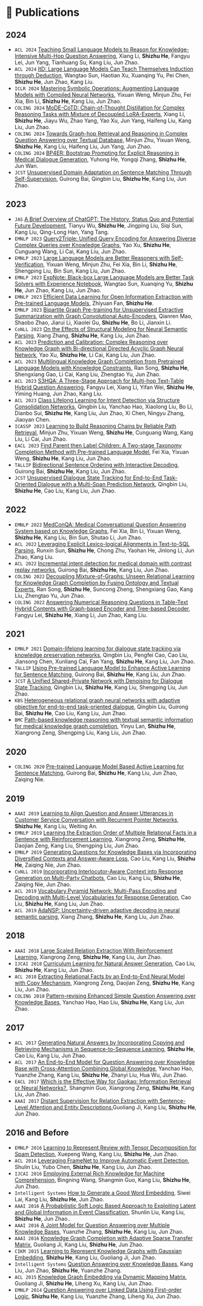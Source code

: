 

# 📝 Publications 

## 2024
- `ACL 2024` [Teaching Small Language Models to Reason for Knowledge-Intensive Multi-Hop Question Answering](https://aclanthology.org/2024.findings-acl.464/), Xiang Li, **Shizhu He**, Fangyu Lei, Jun Yang, Tianhuang Su, Kang Liu, Jun Zhao.
- `ACL 2024` [ItD: Large Language Models Can Teach Themselves Induction through Deduction](https://aclanthology.org/2024.acl-long.150/), Wangtao Sun, Haotian Xu, Xuanqing Yu, Pei Chen, **Shizhu He**, Jun Zhao, Kang Liu.
- `ICLR 2024` [Mastering Symbolic Operations: Augmenting Language Models with Compiled Neural Networks](https://arxiv.org/abs/2304.01665), Yixuan Weng, Minjun Zhu, Fei Xia, Bin Li, **Shizhu He**, Kang Liu, Jun Zhao.
- `COLING 2024` [MoDE-CoTD: Chain-of-Thought Distillation for Complex Reasoning Tasks with Mixture of Decoupled LoRA-Experts](https://aclanthology.org/2024.lrec-main.1003/), Xiang Li, **Shizhu He**, Jiayu Wu, Zhao Yang, Yao Xu, Jun Yang, Haifeng Liu, Kang Liu, Jun Zhao.
- `COLING 2024` [Towards Graph-hop Retrieval and Reasoning in Complex Question Answering over Textual Database](https://aclanthology.org/2024.lrec-main.1437), Minjun Zhu, Yixuan Weng, **Shizhu He**, Kang Liu, Haifeng Liu, Jun Yang, Jun Zhao.
- `COLING 2024` [BP4ER: Bootstrap Prompting for Explicit Reasoning in Medical Dialogue Generation](https://aclanthology.org/2024.lrec-main.223), Yuhong He, Yongqi Zhang, **Shizhu He**, Jun Wan.
- `JCST` [Unsupervised Domain Adaptation on Sentence Matching Through Self-Supervision](https://jcst.ict.ac.cn/en/article/doi/10.1007/s11390-022-1479-0), Guirong Bai, Qingbin Liu, **Shizhu He**, Kang Liu, Jun Zhao.

## 2023
- `JAS` [A Brief Overview of ChatGPT: The History, Status Quo and Potential Future Development](https://ieeexplore.ieee.org/document/10113601), Tianyu Wu, **Shizhu He**, Jingping Liu, Siqi Sun, Kang Liu, Qing-Long Han, Yang Tang.
- `EMNLP 2023` [Query2Triple: Unified Query Encoding for Answering Diverse Complex Queries over Knowledge Graphs](https://aclanthology.org/2023.findings-emnlp.761), Yao Xu, **Shizhu He**, Cunguang Wang, Li Cai, Kang Liu, Jun Zhao.
- `EMNLP 2023` [Large Language Models are Better Reasoners with Self-Verification](https://arxiv.org/abs/2212.09561), Yixuan Weng, Minjun Zhu, Fei Xia, Bin Li, **Shizhu He**, Shengping Liu, Bin Sun, Kang Liu, Jun Zhao.
- `EMNLP 2023` [ExpNote: Black-box Large Language Models are Better Task Solvers with Experience Notebook](https://aclanthology.org/2023.findings-emnlp.1034), Wangtao Sun, Xuanqing Yu, **Shizhu He**, Jun Zhao, Kang Liu, Jun Zhao.
- `EMNLP 2023` [Efficient Data Learning for Open Information Extraction with Pre-trained Language Models](https://aclanthology.org/2023.findings-emnlp.869), Zhiyuan Fan, **Shizhu He**.
- `EMNLP 2023` [Bipartite Graph Pre-training for Unsupervised Extractive Summarization with Graph Convolutional Auto-Encoders](https://arxiv.org/abs/2310.18992), Qianren Mao, Shaobo Zhao, Jiarui Li, Xiaolei Gu, **Shizhu He**, Bo Li, Jianxin Li.
- `CoNLL 2023` [On the Effects of Structural Modeling for Neural Semantic Parsing](https://aclanthology.org/2023.conll-1.4), Xiang Zhang, **Shizhu He**, Kang Liu, Jun Zhao.
- `ACL 2023` [Prediction and Calibration: Complex Reasoning over Knowledge Graph with Bi-directional Directed Acyclic Graph Neural Network](https://aclanthology.org/2023.findings-acl.450), Yao Xu, **Shizhu He**, Li Cai, Kang Liu, Jun Zhao.
- `ACL 2023` [Multilingual Knowledge Graph Completion from Pretrained Language Models with Knowledge Constraints](https://aclanthology.org/2023.findings-acl.488), Ran Song, **Shizhu He**, Shengxiang Gao, Li Cai, Kang Liu, Zhengtao Yu, Jun Zhao.
- `ACL 2023` [S3HQA: A Three-Stage Approach for Multi-hop Text-Table Hybrid Question Answering](https://aclanthology.org/2023.acl-short.147), Fangyu Lei, Xiang Li, Yifan Wei, **Shizhu He**, Yiming Huang, Jun Zhao, Kang Liu.
- `ACL 2023` [Class Lifelong Learning for Intent Detection via Structure Consolidation Networks](https://aclanthology.org/2023.findings-acl.20/), Qingbin Liu, Yanchao Hao, Xiaolong Liu, Bo Li, Dianbo Sui, **Shizhu He**, Kang Liu, Jun Zhao, Xi Chen, Ningyu Zhang, Jiaoyan Chen.
- `ICASSP 2023` [Learning to Build Reasoning Chains by Reliable Path Retrieval](https://ieeexplore.ieee.org/document/10097146), Minjun Zhu, Yixuan Weng, **Shizhu He**, Cunguang Wang, Kang Liu, Li Cai, Jun Zhao.
- `EACL 2023` [Find Parent then Label Children: A Two-stage Taxonomy Completion Method with Pre-trained Language Model](https://aclanthology.org/2023.eacl-main.73), Fei Xia, Yixuan Weng, **Shizhu He**, Kang Liu, Jun Zhao.
- `TALLIP` [Bidirectional Sentence Ordering with Interactive Decoding](https://dl.acm.org/doi/10.1145/3561510), Guirong Bai, **Shizhu He**, Kang Liu, Jun Zhao.
- `JCST` [Unsupervised Dialogue State Tracking for End-to-End Task-Oriented Dialogue with a Multi-Span Prediction Network](https://jcst.ict.ac.cn/en/article/doi/10.1007/s11390-021-1064-y), Qingbin Liu, **Shizhu He**, Cao Liu, Kang Liu, Jun Zhao.



## 2022
- `EMNLP 2022` [MedConQA: Medical Conversational Question Answering System based on Knowledge Graphs](https://aclanthology.org/2022.emnlp-demos.15/), Fei Xia, Bin Li, Yixuan Weng, **Shizhu He**, Kang Liu, Bin Sun, Shutao Li, Jun Zhao.
- `ACL 2022` [Leveraging Explicit Lexico-logical Alignments in Text-to-SQL Parsing](https://aclanthology.org/2022.acl-short.31/), Runxin Sun, **Shizhu He**, Chong Zhu, Yaohan He, Jinlong Li, Jun Zhao, Kang Liu.
- `ACL 2022` [Incremental intent detection for medical domain with contrast replay networks](https://aclanthology.org/2022.findings-acl.280/), Guirong Bai, **Shizhu He**, Kang Liu, Jun Zhao.
- `COLING 2022` [Decoupling Mixture-of-Graphs: Unseen Relational Learning for Knowledge Graph Completion by Fusing Ontology and Textual Experts](https://aclanthology.org/2022.coling-1.196/), Ran Song, **Shizhu He**, Suncong Zheng, Shengxiang Gao, Kang Liu, Zhengtao Yu, Jun Zhao.
- `COLING 2022` [Answering Numerical Reasoning Questions in Table-Text Hybrid Contents with Graph-based Encoder and Tree-based Decoder](https://aclanthology.org/2022.coling-1.118/), Fangyu Lei, **Shizhu He**, Xiang Li, Jun Zhao, Kang Liu.

## 2021
- `EMNLP 2021` [Domain-lifelong learning for dialogue state tracking via knowledge preservation networks](https://aclanthology.org/2021.emnlp-main.176/), Qingbin Liu, Pengfei Cao, Cao Liu, Jiansong Chen, Xunliang Cai, Fan Yang, **Shizhu He**, Kang Liu, Jun Zhao.
- `TALLIP` [Using Pre-trained Language Model to Enhance Active Learning for Sentence Matching](https://dl.acm.org/doi/10.1145/3480937), Guirong Bai, **Shizhu He**, Kang Liu, Jun Zhao.
- `JCST` [A Unified Shared-Private Network with Denoising for Dialogue State Tracking](https://link.springer.com/article/10.1007/s11390-020-0338-0), Qingbin Liu, **Shizhu He**, Kang Liu, Shengping Liu, Jun Zhao.
- `KBS` [Heterogeneous relational graph neural networks with adaptive objective for end-to-end task-oriented dialogue](https://www.sciencedirect.com/science/article/pii/S0950705121004482), Qingbin Liu, Guirong Bai, **Shizhu He**, Cao Liu, Kang Liu, Jun Zhao.
- `BMC` [Path-based knowledge reasoning with textual semantic information for medical knowledge graph completion](https://arxiv.org/abs/2105.13074), Yinyu Lan, **Shizhu He**, Xiangrong Zeng, Shengping Liu, Kang Liu, Jun Zhao.

## 2020
- `COLING 2020` [Pre-trained Language Model Based Active Learning for Sentence Matching](https://aclanthology.org/2020.coling-main.130/), Guirong Bai, **Shizhu He**, Kang Liu, Jun Zhao, Zaiqing Nie.

## 2019
- `AAAI 2019` [Learning to Align Question and Answer Utterances in Customer Service Conversation with Recurrent Pointer Networks](https://ojs.aaai.org/index.php/AAAI/article/view/3778),  **Shizhu He**, Kang Liu, Weiting An.
- `EMNLP 2019` [Learning the Extraction Order of Multiple Relational Facts in a Sentence with Reinforcement Learning](https://aclanthology.org/D19-1035/), Xiangrong Zeng, **Shizhu He**, Daojian Zeng, Kang Liu, Shengping Liu, Jun Zhao.
- `EMNLP 2019` [Generating Questions for Knowledge Bases via Incorporating Diversified Contexts and Answer-Aware Loss](https://aclanthology.org/D19-1247/), Cao Liu, Kang Liu, **Shizhu He**, Zaiqing Nie, Jun Zhao.
- `CoNLL 2019` [Incorporating Interlocutor-Aware Context into Response Generation on Multi-Party Chatbots](https://aclanthology.org/K19-1067/),  Cao Liu, Kang Liu, **Shizhu He**, Zaiqing Nie, Jun Zhao.
- `ACL 2019` [Vocabulary Pyramid Network: Multi-Pass Encoding and Decoding with Multi-Level Vocabularies for Response Generation](https://aclanthology.org/P19-1367/),  Cao Liu, **Shizhu He**, Kang Liu, Jun Zhao.
- `ACL 2019` [AdaNSP: Uncertainty-driven adaptive decoding in neural semantic parsing](https://aclanthology.org/P19-1418), Xiang Zhang, **Shizhu He**, Kang Liu, Jun Zhao.

## 2018
- `AAAI 2018` [Large Scaled Relation Extraction With Reinforcement Learning](https://ojs.aaai.org/index.php/AAAI/article/view/11950), Xiangrong Zeng, **Shizhu He**, Kang Liu, Jun Zhao.
- `IJCAI 2018` [Curriculum Learning for Natural Answer Generation](https://www.ijcai.org/proceedings/2018/587), Cao Liu, **Shizhu He**, Kang Liu, Jun Zhao.
- `ACL 2018` [Extracting Relational Facts by an End-to-End Neural Model with Copy Mechanism](https://aclanthology.org/P18-1047/), Xiangrong Zeng, Daojian Zeng, **Shizhu He**, Kang Liu, Jun Zhao.
- `COLING 2018` [Pattern-revising Enhanced Simple Question Answering over Knowledge Bases](https://aclanthology.org/C18-1277/), Yanchao Hao, Hao Liu, **Shizhu He**, Kang Liu, Jun Zhao.

## 2017
- `ACL 2017` [Generating Natural Answers by Incorporating Copying and Retrieving Mechanisms in Sequence-to-Sequence Learning](https://aclanthology.org/P17-1019/), **Shizhu He**, Cao Liu, Kang Liu, Jun Zhao.
- `ACL 2017` [An End-to-End Model for Question Answering over Knowledge Base with Cross-Attention Combining Global Knowledge](https://aclanthology.org/P17-1021/), Yanchao Hao, Yuanzhe Zhang, Kang Liu, **Shizhu He**, Zhanyi Liu, Hua Wu, Jun Zhao.
- `EACL 2017` [Which is the Effective Way for Gaokao: Information Retrieval or Neural Networks?](https://aclanthology.org/E17-1011/), Shangmin Guo, Xiangrong Zeng, **Shizhu He**, Kang Liu, Jun Zhao.
- `AAAI 2017` [Distant Supervision for Relation Extraction with Sentence-Level Attention and Entity Descriptions](https://ojs.aaai.org/index.php/AAAI/article/view/10953),Guoliang Ji, Kang Liu, **Shizhu He**, Jun Zhao.


## 2016 and Before
- `EMNLP 2016` [Learning to Represent Review with Tensor Decomposition for Spam Detection](https://aclanthology.org/D16-1083/), Xuepeng Wang, Kang Liu, **Shizhu He**, Jun Zhao.
- `ACL 2016` [Leveraging FrameNet to Improve Automatic Event Detection](https://aclanthology.org/P16-1201/), Shulin Liu, Yubo Chen, **Shizhu He**, Kang Liu, Jun Zhao.
- `IJCAI 2016` [Employing External Rich Knowledge for Machine Comprehension](https://dl.acm.org/doi/10.5555/3060832.3061031), Bingning Wang, Shangmin Guo, Kang Liu, **Shizhu He**, Jun Zhao.
- `Intelligent Systems` [How to Generate a Good Word Embedding](https://ieeexplore.ieee.org/document/7478417), Siwei Lai, Kang Liu, **Shizhu He**, Jun Zhao.
- `AAAI 2016` [A Probabilistic Soft Logic Based Approach to Exploiting Latent and Global Information in Event Classification](https://ojs.aaai.org/index.php/AAAI/article/view/10375), Shunlin Liu, Kang Liu, **Shizhu He**, Jun Zhao..
- `AAAI 2016` [A Joint Model for Question Answering over Multiple Knowledge Bases](https://ojs.aaai.org/index.php/AAAI/article/view/10381), Yuanzhe Zhang, **Shizhu He**, Kang Liu, Jun Zhao.
- `AAAI 2016` [Knowledge Graph Completion with Adaptive Sparse Transfer Matrix](https://ojs.aaai.org/index.php/AAAI/article/view/10089), Guoliang Ji, Kang Liu, **Shizhu He**, Jun Zhao.
- `CIKM 2015` [Learning to Represent Knowledge Graphs with Gaussian Embedding](https://dl.acm.org/doi/10.1145/2806416.2806502), **Shizhu He**, Kang Liu, Guoliang Ji, Jun Zhao.
- `Intelligent Systems` [Question Answering over Knowledge Bases](https://ieeexplore.ieee.org/document/7243222), Kang Liu, Jun Zhao, **Shizhu He**, Yuanzhe Zhang.
- `ACL 2015` [Knowledge Graph Embedding via Dynamic Mapping Matrix](https://aclanthology.org/P15-1067/), Guoliang Ji, **Shizhu He**, Liheng Xu, Kang Liu, Jun Zhao.
- `EMNLP 2014` [Question Answering over Linked Data Using First-order Logic](https://aclanthology.org/D14-1116/), **Shizhu He**, Kang Liu, Yuanzhe Zhang, Liheng Xu, Jun Zhao.
